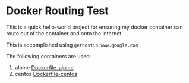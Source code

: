 # Docker Routing Test

This is a quick hello-world project for ensuring my docker container can route out of the container and onto the internet.

This is accomplished using `gethostip www.google.com`

The following containers are used:

1. alpine [Dockerfile-alpine](./blob/master/Dockerfile-alpine)
1. centos [Dockerfile-centos](./blob/master/Dockerfile-centos)